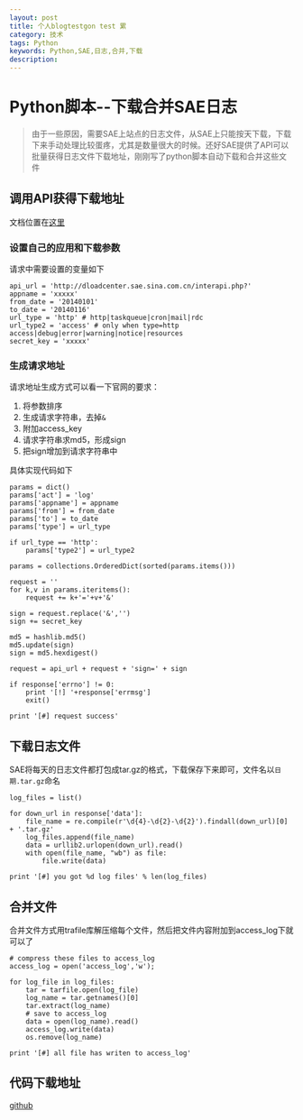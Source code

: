 ```yaml
---
layout: post
title: 个人blogtestgon test 累
category: 技术
tags: Python
keywords: Python,SAE,日志,合并,下载
description:
---
```


# Python脚本--下载合并SAE日志

> 由于一些原因，需要SAE上站点的日志文件，从SAE上只能按天下载，下载下来手动处理比较蛋疼，尤其是数量很大的时候。还好SAE提供了API可以批量获得日志文件下载地址，刚刚写了python脚本自动下载和合并这些文件

## 调用API获得下载地址
文档位置在[这里][1]

### 设置自己的应用和下载参数
请求中需要设置的变量如下

    api_url = 'http://dloadcenter.sae.sina.com.cn/interapi.php?'
    appname = 'xxxxx'
    from_date = '20140101'
    to_date = '20140116'
    url_type = 'http' # http|taskqueue|cron|mail|rdc
    url_type2 = 'access' # only when type=http  access|debug|error|warning|notice|resources
    secret_key = 'xxxxx'

### 生成请求地址
请求地址生成方式可以看一下官网的要求：

1. 将参数排序
2. 生成请求字符串，去掉`&`
3. 附加access_key
4. 请求字符串求md5，形成sign
5. 把sign增加到请求字符串中

具体实现代码如下

    params = dict()
    params['act'] = 'log'
    params['appname'] = appname
    params['from'] = from_date
    params['to'] = to_date
    params['type'] = url_type

    if url_type == 'http':
        params['type2'] = url_type2

    params = collections.OrderedDict(sorted(params.items()))

    request = ''
    for k,v in params.iteritems():
        request += k+'='+v+'&'

    sign = request.replace('&','')
    sign += secret_key

    md5 = hashlib.md5()
    md5.update(sign)
    sign = md5.hexdigest()

    request = api_url + request + 'sign=' + sign

    if response['errno'] != 0:
        print '[!] '+response['errmsg']
        exit()

    print '[#] request success'

## 下载日志文件
SAE将每天的日志文件都打包成tar.gz的格式，下载保存下来即可，文件名以`日期.tar.gz`命名

    log_files = list()

    for down_url in response['data']:    
        file_name = re.compile(r'\d{4}-\d{2}-\d{2}').findall(down_url)[0] + '.tar.gz'
        log_files.append(file_name)
        data = urllib2.urlopen(down_url).read()
        with open(file_name, "wb") as file:
            file.write(data)

    print '[#] you got %d log files' % len(log_files)

## 合并文件
合并文件方式用trafile库解压缩每个文件，然后把文件内容附加到access_log下就可以了

    # compress these files to access_log
    access_log = open('access_log','w');

    for log_file in log_files:
        tar = tarfile.open(log_file)
        log_name = tar.getnames()[0]
        tar.extract(log_name)
        # save to access_log
        data = open(log_name).read()
        access_log.write(data)
        os.remove(log_name)

    print '[#] all file has writen to access_log'

## 代码下载地址
[github][2]

[1]: http://sae.sina.com.cn/?m=devcenter&catId=281
[2]: https://github.com/suyan/Scripts/blob/master/Python/sae-log-download.py
